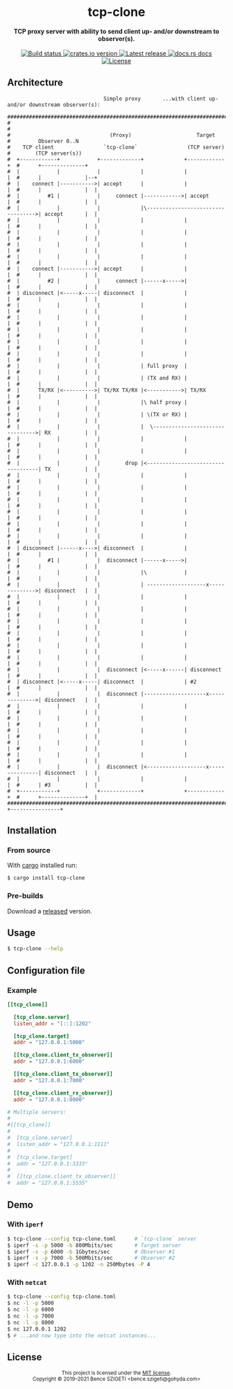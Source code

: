 <h1 align="center">tcp-clone</h1>
<div align="center">
    <strong>TCP proxy server with ability to send client up- and/or downstream to observer(s).</strong>
</div>

<br />

<div align="center">
    <a href="https://travis-ci.com/benceszigeti/tcp-clone/">
        <img src="https://img.shields.io/travis/benceszigeti/tcp-clone?style=flat-square" alt="Build status" />
    </a>
    <a href="https://crates.io/crates/tcp-clone/">
        <img src="https://img.shields.io/crates/v/tcp-clone.svg?style=flat-square" alt="crates.io version" />
    </a>
    <a href="https://github.com/benceszigeti/tcp-clone/releases/">
        <img src="https://img.shields.io/github/release/benceszigeti/tcp-clone.svg?style=flat-square" alt="Latest release" />
    </a>
    <a href="https://docs.rs/tcp-clone/">
	<img src="https://img.shields.io/badge/docs-latest-blue.svg?style=flat-square" alt="docs.rs docs" />
    </a>
    <a href="LICENSE">
        <img src="https://img.shields.io/badge/license-MIT-blue.svg?style=flat-square" alt="License" />
    </a>
</div>

## Architecture
```
                               Simple proxy       ...with client up- and/or downstream observer(s):
                                                                                                   
##########################################################################                         
#                                                                        #                         
#                                (Proxy)                     Target      #         Observer 0..N   
#    TCP client                `tcp-clone`                (TCP server)   #        (TCP server(s))  
#  +------------+            +-------------+             +------------+  #      +--------------+   
#  |            |            |             |             |            |  #      |              |--+
#  |    connect |----------->| accept      |             |            |  #      |              |  |
#  |         #1 |            |     connect |------------>| accept     |  #      |              |  |
#  |            |            |             |\---------------------------------->| accept       |  |
#  |            |            |             |             |            |  #      |              |  |
#  |            |            |             |             |            |  #      |              |  |
#  |            |            |             |             |            |  #      |              |  |
#  |            |            |             |             |            |  #      |              |  |
#  |    connect |----------->| accept      |             |            |  #      |              |  |
#  |         #2 |            |     connect |------x----->|            |  #      |              |  |
#  | disconnect |<-----x-----| disconnect  |             |            |  #      |              |  |
#  |            |            |             |             |            |  #      |              |  |
#  |            |            |             |             |            |  #      |              |  |
#  |            |            |             |             |            |  #      |              |  |
#  |            |            |             |             |            |  #      |              |  |
#  |            |            |             |             |            |  #      |              |  |
#  |            |            |             | full proxy  |            |  #      |              |  |
#  |            |            |             | (TX and RX) |            |  #      |              |  |
#  |      TX/RX |<---------->| TX/RX TX/RX |<----------->| TX/RX      |  #      |              |  |
#  |            |            |             |\ half proxy |            |  #      |              |  |
#  |            |            |             | \(TX or RX) |            |  #      |              |  |
#  |            |            |             |  \-------------------------------->| RX           |  |
#  |            |            |             |             |            |  #      |              |  |
#  |            |            |             |             |            |  #      |              |  |
#  |            |            |        drop |<-----------------------------------| TX           |  |
#  |            |            |             |             |            |  #      |              |  |
#  |            |            |             |             |            |  #      |              |  |
#  |            |            |             |             |            |  #      |              |  |
#  |            |            |             |             |            |  #      |              |  |
#  |            |            |             |             |            |  #      |              |  |
#  |            |            |             |             |            |  #      |              |  |
#  | disconnect |------x---->| disconnect  |             |            |  #      |              |  |
#  |         #1 |            |  disconnect |------x----->|            |  #      |              |  |
#  |            |            |             |\            |            |  #      |              |  |
#  |            |            |             | -------------------x-------------->| disconnect   |  |
#  |            |            |             |             |            |  #      |              |  |
#  |            |            |             |             |            |  #      |              |  |
#  |            |            |             |             |            |  #      |              |  |
#  |            |            |             |             |            |  #      |              |  |
#  |            |            |             |             |            |  #      |              |  |
#  |            |            |             |             |            |  #      |              |  |
#  |            |            |  disconnect |<-----x------| disconnect |  #      |              |  |
#  | disconnect |<-----x-----| disconnect  |             | #2         |  #      |              |  |
#  |            |            |  disconnect |--------------------x-------------->| disconnect   |  |
#  |            |            |             |             |            |  #      |              |  |
#  |            |            |             |             |            |  #      |              |  |
#  |            |            |             |             |            |  #      |              |  |
#  |            |            |             |             |            |  #      |              |  |
#  |            |            |             |             |            |  #      |              |  |
#  |            |            |  disconnect |<-------------------x---------------| disconnect   |  |
#  |            |            |             |             |            |  #      | #3           |  |
#  +------------+            +-------------+             +------------+  #      +--------------+  |
##########################################################################       +----------------+
```

## Installation

### From source

With [cargo](https://rustup.rs/) installed run:

```sh
$ cargo install tcp-clone
```

### Pre-builds

Download a [released](https://github.com/benceszigeti/tcp-clone/releases/) version.

## Usage

```sh
$ tcp-clone --help
```

## Configuration file

### Example

```toml
[[tcp_clone]]

  [tcp_clone.server]
  listen_addr = "[::]:1202"

  [tcp_clone.target]
  addr = "127.0.0.1:5000"

  [[tcp_clone.client_tx_observer]]
  addr = "127.0.0.1:6000"

  [[tcp_clone.client_tx_observer]]
  addr = "127.0.0.1:7000"

  [[tcp_clone.client_rx_observer]]
  addr = "127.0.0.1:8000"

# Multiple servers:
#
#[[tcp_clone]]
#
#  [tcp_clone.server]
#  listen_addr = "127.0.0.1:1111"
#
#  [tcp_clone.target]
#  addr = "127.0.0.1:3333"
#
#  [[tcp_clone.client_tx_observer]]
#  addr = "127.0.0.1:5555"
```

## Demo

### With `iperf`

```sh
$ tcp-clone --config tcp-clone.toml      # `tcp-clone` server
$ iperf -s -p 5000 -b 800Mbits/sec       # Target server
$ iperf -s -p 6000 -b 1Gbytes/sec        # Observer #1
$ iperf -s -p 7000 -b 500Mbits/sec       # Observer #2
$ iperf -c 127.0.0.1 -p 1202 -n 250Mbytes -P 4
```

### With `netcat`

```sh
$ tcp-clone --config tcp-clone.toml
$ nc -l -p 5000
$ nc -l -p 6000
$ nc -l -p 7000
$ nc -l -p 8000
$ nc 127.0.0.1 1202
$ # ...and now type into the netcat instances...
```

## License

<div align="center">
<sup>
This project is licensed under the <a href="LICENSE">MIT license</a>.
<br/>
Copyright &copy; 2019&ndash;2021 Bence SZIGETI &lt;bence.szigeti@gohyda.com&gt;
</sup>
</div>
